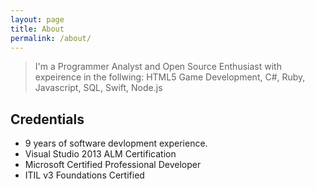 ```yaml
---
layout: page
title: About
permalink: /about/
---
```


>I'm a Programmer Analyst and Open Source Enthusiast with expeirence in the follwing: HTML5 Game Development, C#, Ruby, Javascript, SQL, Swift, Node.js
## Credentials
- 9 years of software devlopment experience.
- Visual Studio 2013 ALM Certification
- Microsoft Certified Professional Developer
- ITIL v3 Foundations Certified